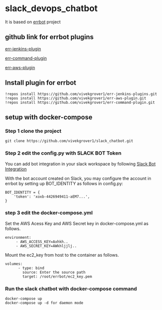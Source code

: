 # slack_devops_chatbot
It is based on [errbot](http://errbot.io) project

## github link for errbot plugins

[err-jenkins-plugin](https://github.com/vivekgrover1/err-jenkins-plugins.git)

[err-command-plugin](https://github.com/vivekgrover1/err-command-plugin.git)

[err-aws-plugin](https://github.com/vivekgrover1/err-aws-plugin.git)


## Install plugin for errbot

```
!repos install https://github.com/vivekgrover1/err-jenkins-plugins.git
!repos install https://github.com/vivekgrover1/err-aws-plugin.git
!repos install https://github.com/vivekgrover1/err-command-plugin.git
```


## setup with docker-compose
### Step 1 clone the project

```
git clone https://github.com/vivekgrover1/slack_chatbot.git
```
### Step 2 edit the config.py with SLACK BOT Token

You can add bot integration in your slack workspace by following [Slack Bot Integration](https://get.slack.help/hc/en-us/articles/115005265703-Create-a-bot-for-your-workspace)

With the bot account created on Slack, you may configure the account in errbot by setting up BOT_IDENTITY as follows in config.py:

```
BOT_IDENTITY = {
    'token': 'xoxb-4426949411-aEM7...',
}
```
### step 3 edit the docker-compose.yml

Set the AWS Acess Key and AWS Secret key in docker-compose.yml as follows.
```
environment:
     - AWS_ACCESS_KEY=Axhkh..
     - AWS_SECRET_KEY=AWkhljjlj..
```
Mount the ec2_key from host to the container as follows.
```
volumes:
      - type: bind
        source: Enter the source path
        target: /root/errbot/ec2_key.pem
```

### Run the slack chatbot with docker-compose command
```
docker-compose up
docker-compose up -d for daemon mode
```
